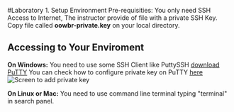 #Laboratory 1. Setup Environment
Pre-requisities: You only need SSH Access to Internet, The instructor provide of file with a private SSH Key.
Copy file called **oowbr-private.key** on your local directory.

## Accessing to Your Enviroment
**On Windows:** You need to use some SSH Client like PuttySSH [download PuTTY](http://www.chiark.greenend.org.uk/~sgtatham/putty/download.html)
You can check how to configure private key on PuTTY [here](https://support.suso.com/supki/SSH_Tutorial_for_Windows)
![Screen to add private key](https://support.suso.com/supki/File:Putty-config-sshauth.png)

**On Linux or Mac:** You need to use command line terminal typing "terminal" in search panel.

```

```
